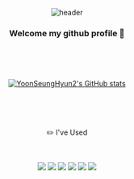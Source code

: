 <div align="center">
  
  ![header](https://capsule-render.vercel.app/api?type=Cylinder&text=YoonSeungHyun's)
<div align="center">
  
 <div align="center">
   
  ### Welcome my github profile 👋
<div align="center">
  
  <br/><br/><br/>
  
<!--
**YoonSeungHyun2/yoonSeungHyun2** is a ✨ _special_ ✨ repository because its `README.md` (this file) appears on your GitHub profile.

Here are some ideas to get you started:

- 🔭 I’m currently working on ...
- 🌱 I’m currently learning ...
- 👯 I’m looking to collaborate on ...
- 🤔 I’m looking for help with ...
- 💬 Ask me about ...
- 📫 How to reach me: ...
- 😄 Pronouns: ...
- ⚡ Fun fact: ...
-->
<div align="center">

[![YoonSeungHyun2's GitHub stats](https://github-readme-stats.vercel.app/api?username=YoonSeungHyun2)](https://github.com/YoonSeungHyn2/github-readme-stats)
<div align="center">
  
 <br/><br/><br/>
  
  <div align="center">
   
   :pencil2: I've Used
<div align="center">
  
  <br/>
  
  <img src="https://img.shields.io/badge/JAVA-007396?style=for-the-badge&logo=java&logoColor=white"> <img src="https://img.shields.io/badge/MySQL-4479A1?style=for-the-badge&logo=MySQL&logoColor=white"> <img src="https://img.shields.io/badge/Oracle-F80000?style=for-the-badge&logo=Oracle&logoColor=white"> <img src="https://img.shields.io/badge/Eclipse-2C2255?style=for-the-badge&logo=Eclipse%20IDE&logoColor=white"> <img src="https://img.shields.io/badge/github-181717?style=for-the-badge&logo=github&logoColor=white"> <img src="https://img.shields.io/badge/aws-232F3E?style=for-the-badge&logo=aws&logoColor=white">
